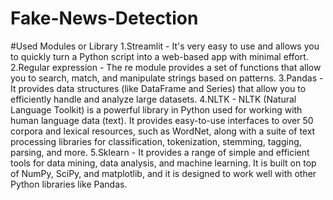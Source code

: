 # Fake-News-Detection

#Used Modules or Library
1.Streamlit - It's very easy to use and allows you to quickly turn a Python script into a web-based app with minimal effort.
2.Regular expression - The re module provides a set of functions that allow you to search, match, and manipulate strings based on patterns.
3.Pandas - It provides data structures (like DataFrame and Series) that allow you to efficiently handle and analyze large datasets.
4.NLTK - NLTK (Natural Language Toolkit) is a powerful library in Python used for working with human language data (text). It provides easy-to-use interfaces to over 50 corpora and lexical resources, such as WordNet, along with a suite of text processing libraries for classification, tokenization, stemming, tagging, parsing, and more.
5.Sklearn - It provides a range of simple and efficient tools for data mining, data analysis, and machine learning. It is built on top of NumPy, SciPy, and matplotlib, and it is designed to work well with other Python libraries like Pandas.
